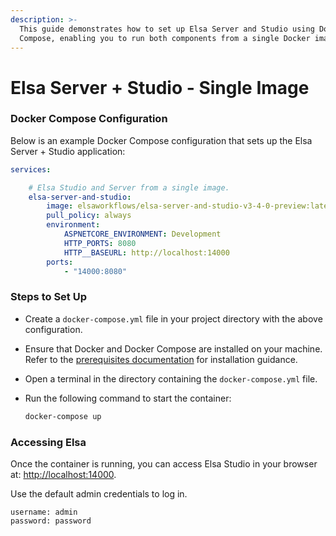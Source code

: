```yaml
---
description: >-
  This guide demonstrates how to set up Elsa Server and Studio using Docker
  Compose, enabling you to run both components from a single Docker image.
---
```


# Elsa Server + Studio - Single Image

### Docker Compose Configuration﻿ <a href="#docker-compose-configuration" id="docker-compose-configuration"></a>

Below is an example Docker Compose configuration that sets up the Elsa Server + Studio application:

```yaml
services:

    # Elsa Studio and Server from a single image.
    elsa-server-and-studio:
        image: elsaworkflows/elsa-server-and-studio-v3-4-0-preview:latest
        pull_policy: always
        environment:
            ASPNETCORE_ENVIRONMENT: Development
            HTTP_PORTS: 8080
            HTTP__BASEURL: http://localhost:14000
        ports:
            - "14000:8080"
```

### Steps to Set Up﻿ <a href="#steps-to-set-up" id="steps-to-set-up"></a>

* Create a `docker-compose.yml` file in your project directory with the above configuration.
* Ensure that Docker and Docker Compose are installed on your machine. Refer to the [prerequisites documentation](https://elsa-workflows.github.io/elsa-documentation/prerequisites.html#docker) for installation guidance.
* Open a terminal in the directory containing the `docker-compose.yml` file.
*   Run the following command to start the container:

    ```bash
    docker-compose up
    ```

### Accessing Elsa﻿ <a href="#accessing-elsa" id="accessing-elsa"></a>

Once the container is running, you can access Elsa Studio in your browser at: [http://localhost:14000](http://localhost:14000/).

Use the default admin credentials to log in.

```
username: admin
password: password
```

